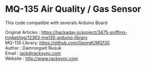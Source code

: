 # MQ-135 Air Quality / Gas Sensor

This code compatible with severals Arduino Board

Original Articles : https://hackaday.io/project/3475-sniffing-trinket/log/12363-mq135-arduino-library<br/>
MQ-135 Library: https://github.com/GeorgK/MQ135<br/>
Author : Damrongwit Nusuk<br/>
Email : jack@racksync.com<br/>
Website : http://www.racksync.com<br/>
